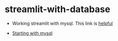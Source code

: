 # streamlit-with-database

* Working streamlit with mysql. This link is [helpful](https://docs.streamlit.io/knowledge-base/tutorials/databases/mysql)

* [Starting with mysql](https://dev.mysql.com/doc/mysql-getting-started/en/)